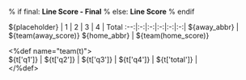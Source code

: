 % if final:
**Line Score - Final**
% else:
**Line Score**
% endif

${placeholder}
 | 1 | 2 | 3 | 4 | Total
:--:|:-:|:-:|:-:|:-:|:-:|
${away_abbr} | ${team(away_score)}
${home_abbr} | ${team(home_score)}

<%def name="team(t)">\
${t['q1']} | ${t['q2']} | ${t['q3']} | ${t['q4']} | ${t['total']} |\
</%def>